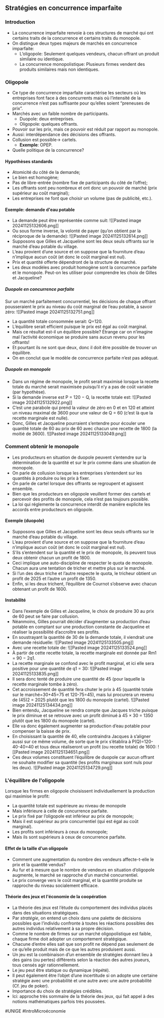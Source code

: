 ## Stratégies en concurrence imparfaite
### Introduction
- La concurrence imparfaite renvoie à ces structures de marché qui ont certains traits de la concurrence et certains traits du monopole.
- On distingue deux types majeurs de marchés en concurrence imparfaite:
	- L’oligopole: Seulement quelques vendeurs, chacun offrant un produit similaire ou identique.
	- La concurrence monopolistique: Plusieurs firmes vendent des produits similaires mais non identiques.
### Oligopole
- Ce type de concurrence imparfaite caractérise les secteurs où les entreprises font face à des concurrents mais où l’intensité de la concurrence n’est pas suffisante pour qu’elles soient “preneuses de prix”.
- Marchés avec un faible nombre de participants.
	- Duopole: deux entreprises.
	- Oligopole: quelques offrants.
- Pouvoir sur les prix, mais ce pouvoir est réduit par rapport au monopole.
- Aussi: interdépendance des décisions des offrants.
- Collusion est possible-> cartels.
	- **Exemple**: OPEP.
- Quelle politique de la concurrence?
#### Hypothèses standards
- Atomicité du côté de la demande;
- Le bien est homogène;
- Pas de libre-entrée (nombre fixe de participants du côté de l’offre);
- Les offrants sont peu nombreux et ont donc un pouvoir de marché (prix supérieur au coût marginal);
- Les entreprises ne font que choisir un volume (pas de publicité, etc.).
#### Exemple: demande d'eau potable
- La demande peut être représentée comme suit:
	![[Pasted image 20241125132606.png]]
- Ou sous forme inverse, la volonté de payer (qu’on obtient par la réciproque de la demande):
	![[Pasted image 20241125132614.png]]
- Supposons que Gilles et Jacqueline sont les deux seuls offrants sur le marché d’eau potable du village.
- L’eau provient d’une source et on suppose que la fourniture d’eau n’implique aucun coût (et donc le coût marginal est nul).
- Prix et quantité offerte dépendront de la structure de marché.
- Les deux modèles avec produit homogène sont la concurrence parfaite et le monopole. Peut-on les utiliser pour comprendre les choix de Gilles et Jacqueline?
##### Duopole en concurrence parfaite
Sur un marché parfaitement concurrentiel, les décisions de chaque offrant pousseraient le prix au niveau du coût marginal de l’eau potable, à savoir zéro:
![[Pasted image 20241125132751.png]]
- La quantité totale consommée serait: Q=120.
- L’équilibre serait efficient puisque le prix est égal au coût marginal.
- Mais ce résultat est-il un équilibre possible? Étrange car on n’imagine mal l’activité économique se produire sans aucun revenu pour les offrants!
- Et pourtant ils ne sont que deux, donc il doit être possible de trouver un équilibre.
- On en conclut que le modèle de concurrence parfaite n’est pas adéquat.
##### Duopole en monopole
- Dans un régime de monopole, le profit serait maximisé lorsque la recette totale du marché serait maximisée puisqu’il n’y a pas de coût variable (par hypothèse).
- Si la demande inverse est P = 120 − Q, la recette totale est:
	![[Pasted image 20241125132922.png]]
- C’est une parabole qui prend la valeur de zéro en 0 et en 120 et atteint un niveau maximal de 3600 pour une valeur de Q = 60 (c’est là que la recette marginale est nulle).
- Donc, Gilles et Jacqueline pourraient s’entendre pour écouler une quantité totale de 60 au prix de 60 avec chacun une recette de 1800 (la moitié de 3600).
![[Pasted image 20241125133049.png]]
### Comment obtenir le monopole
- Les producteurs en situation de duopole peuvent s’entendre sur la détermination de la quantité et sur le prix comme dans une situation de monopole.
- On parle de collusion lorsque les entreprises s’entendent sur les quantités à produire ou les prix à fixer.
- On parle de cartel lorsque des offrants se regroupent et agissent ensemble.
- Bien que les producteurs en oligopole veuillent former des cartels et percevoir des profits de monopole, cela n’est pas toujours possible.
- La loi qui réglemente la concurrence interdit de manière explicite les accords entre producteurs en oligopole.
#### Exemple (duopole)
- Supposons que Gilles et Jacqueline sont les deux seuls offrants sur le marché d’eau potable du village.
- L’eau provient d’une source et on suppose que la fourniture d’eau n’implique aucun coût (et donc le coût marginal est nul).
- S’ils s’entendent sur la quantité et le prix de monopole, ils peuvent tous deux obtenir chacun un profit de 1800.
- Ceci implique une auto-discipline de respecter le quota de monopole. Chacun aura une tentation de tricher et mettre plus sur le marché.
- Si l’un des deux triche et l’autre respecte le quota, le tricheur obtient un profit de 2025 et l’autre un profit de 1350.
- Enfin, si les deux trichent, l’équilibre de Cournot s’observe avec chacun obtenant un profit de 1600.
#### Instabilité
- Dans l’exemple de Gilles et Jacqueline, le choix de produire 30 au prix de 60 peut se faire par collusion.
- Néanmoins, Gilles pourrait décider d’augmenter sa production d’eau potable en comptant sur une production constante de Jacqueline et réaliser la possibilité d’accroître ses profits.
- En soustrayant la quantité de 30 de la demande totale, il viendrait une demande résiduelle:
	![[Pasted image 20241125133505.png]]
- Avec une recette totale de:
	![[Pasted image 20241125133524.png]]
- À partir de cette recette totale, la recette marginale est donnée par Rm1 = 90 − 2q1.
- La recette marginale se confond avec le profit marginal, et ici elle sera positive pour une quantité de q1 = 30:
	![[Pasted image 20241125133835.png]]	
- Il sera donc tenté de produire une quantité de 45 (pour laquelle la recette marginale tombe à zéro).
- Cet accroissement de quantité fera chuter le prix à 45 (quantité totale sur le marché=30+45=75 et 120-75=45), mais lui procurera un revenu de (45)2 = 2025 plutôt que les 1800 du monopole (cartel).
	![[Pasted image 20241125134434.png]]
- Bien entendu, Jacqueline se rendra compte que Jacques triche puisque le prix diminue et se retrouve avec un profit diminué à 45 × 30 = 1350 plutôt que les 1800 du monopole (cartel).
- Elle va donc également augmenter sa production d’eau potable pour compenser la baisse de prix.
- En choisissant la quantité de 40, elle contraindra Jacques à s’aligner aussi sur ce même volume, de sorte que le prix s’établira à P(Q)=120-40-40=40 et tous deux réaliseront un profit (ou recette totale) de 1600:
	![[Pasted image 20241125134651.png]]
- Ces deux volumes constituent l’équilibre de duopole car aucun offrant ne souhaite modifier sa quantité (les profits marginaux sont nuls pour les deux).
	![[Pasted image 20241125134729.png]]
### L'équilibre de l'oligopole
Lorsque les firmes en oligopole choisissent individuellement la production qui maximise le profit:
- La quantité totale est supérieure au niveau de monopole
- Mais inférieure à celle de concurrence parfaite.
- Le prix fixé par l’oligopole est inférieur au prix de monopole;
- Mais il est supérieur au prix concurrentiel (qui est égal au coût marginal).
- Les profits sont inférieurs à ceux du monopole;
- Mais ils sont supérieurs à ceux de concurrence parfaite.
#### Effet de la taille d'un oligopole
- Comment une augmentation du nombre des vendeurs affecte-t-elle le prix et la quantité vendus?
- Au fur et à mesure que le nombre de vendeurs en situation d’oligopole augmente, le marché se rapproche d’un marché concurrentiel.
- Le prix converge vers le coût marginal, et la quantité produite se rapproche du niveau socialement efficace.
#### Théorie des jeux et l'économie de la coopération
- La théorie des jeux est l’étude du comportement des individus placés dans des situations stratégiques.
- Par *stratégie*, on entend un choix dans une palette de décisions possibles que l’individu confronte à toutes les réactions possibles des autres individus relativement à sa propre décision.
- Comme le nombre de firmes sur un marché oligopolistique est faible, chaque firme doit adopter un comportement stratégique.
- Chacune d’entre elles sait que son profit ne dépend pas seulement de ce qu’elle produit mais de ce que les autres produisent aussi.
- Un jeu est la combinaison d’un ensemble de stratégies donnant lieu à des gains (ou pertes) différents selon la réaction des autres joueurs, tous censés agir rationnellement.
- Le jeu peut être statique ou dynamique (répété).
- Il peut également être l’objet d’une incertitude si on adopte une certaine stratégie avec une probabilité et une autre avec une autre probabilité (Cf. jeu de poker).
- Importance du choix de stratégies crédibles.
- Ici: approche très sommaire de la théorie des jeux, qui fait appel à des notions mathématiques parfois très poussées.

#UNIGE #IntroMicroéconomie 